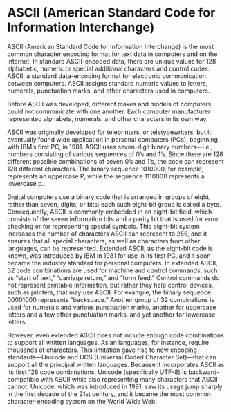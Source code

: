 # ASCII (American Standard Code for Information Interchange)
ASCII (American Standard Code for Information Interchange) is the most common character encoding format for text data in computers and on the internet. In standard ASCII-encoded data, there are unique values for 128 alphabetic, numeric or special additional characters and control codes. ASCII, a standard data-encoding format for electronic communication between computers. ASCII assigns standard numeric values to letters, numerals, punctuation marks, and other characters used in computers.

Before ASCII was developed, different makes and models of computers could not communicate with one another. Each computer manufacturer represented alphabets, numerals, and other characters in its own way.

ASCII was originally developed for teleprinters, or teletypewriters, but it eventually found wide application in personal computers (PCs), beginning with IBM’s first PC, in 1981. ASCII uses seven-digit binary numbers—i.e., numbers consisting of various sequences of 0’s and 1’s. Since there are 128 different possible combinations of seven 0’s and 1’s, the code can represent 128 different characters. The binary sequence 1010000, for example, represents an uppercase P, while the sequence 1110000 represents a lowercase p.

Digital computers use a binary code that is arranged in groups of eight, rather than seven, digits, or bits; each such eight-bit group is called a byte. Consequently, ASCII is commonly embedded in an eight-bit field, which consists of the seven information bits and a parity bit that is used for error checking or for representing special symbols. This eight-bit system increases the number of characters ASCII can represent to 256, and it ensures that all special characters, as well as characters from other languages, can be represented. Extended ASCII, as the eight-bit code is known, was introduced by IBM in 1981 for use in its first PC, and it soon became the industry standard for personal computers. In extended ASCII, 32 code combinations are used for machine and control commands, such as “start of text,” “carriage return,” and “form feed.” Control commands do not represent printable information, but rather they help control devices, such as printers, that may use ASCII. For example, the binary sequence 00001000 represents “backspace.” Another group of 32 combinations is used for numerals and various punctuation marks, another for uppercase letters and a few other punctuation marks, and yet another for lowercase letters.

However, even extended ASCII does not include enough code combinations to support all written languages. Asian languages, for instance, require thousands of characters. This limitation gave rise to new encoding standards—Unicode and UCS (Universal Coded Character Set)—that can support all the principal written languages. Because it incorporates ASCII as its first 128 code combinations, Unicode (specifically UTF-8) is backward-compatible with ASCII while also representing many characters that ASCII cannot. Unicode, which was introduced in 1991, saw its usage jump sharply in the first decade of the 21st century, and it became the most common character-encoding system on the World Wide Web.
